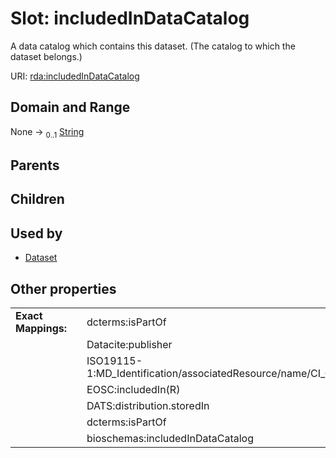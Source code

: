 
# Slot: includedInDataCatalog


A data catalog which contains this dataset.  (The catalog to which the dataset belongs.)

URI: [rda:includedInDataCatalog](https://example.org/rda/includedInDataCatalog)


## Domain and Range

None &#8594;  <sub>0..1</sub> [String](types/String.md)

## Parents


## Children


## Used by

 * [Dataset](Dataset.md)

## Other properties

|  |  |  |
| --- | --- | --- |
| **Exact Mappings:** | | dcterms:isPartOf |
|  | | Datacite:publisher |
|  | | ISO19115-1:MD_Identification/associatedResource/name/CI_Citation |
|  | | EOSC:includedIn(R) |
|  | | DATS:distribution.storedIn |
|  | | dcterms:isPartOf |
|  | | bioschemas:includedInDataCatalog |

